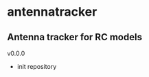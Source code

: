 # antennatracker
Antenna tracker for RC models 
----------------------------
v0.0.0 
- init repository